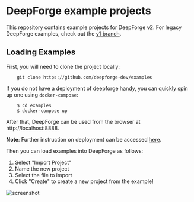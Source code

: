 # DeepForge example projects
This repository contains example projects for DeepForge v2. For legacy DeepForge examples, check out the [v1 branch](https://github.com/deepforge-dev/examples/tree/v1.x).

## Loading Examples
First, you will need to clone the project locally:

```
    git clone https://github.com/deepforge-dev/examples
```

If you do not have a deployment of deepforge handy, you can quickly spin up one using `docker-compose`:
```
    $ cd examples
    $ docker-compose up
```
After that, DeepForge can be used from the browser at http://localhost:8888.

**Note**: Further instruction on deployment can be accessed [here](https://deepforge.readthedocs.io/en/latest/deployment/quick_start.html). 


Then you can load examples into DeepForge as follows:

1. Select "Import Project"
2. Name the new project
3. Select the file to import
4. Click "Create" to create a new project from the example!

![screenshot](screenshots/steps.gif "")
